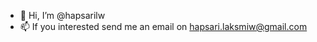 - 👋 Hi, I’m @hapsarilw
- 📫 If you interested send me an email on hapsari.laksmiw@gmail.com

<!---
hapsarilw/hapsarilw is a ✨ special ✨ repository because its `README.md` (this file) appears on your GitHub profile.
You can click the Preview link to take a look at your changes.
--->
